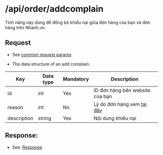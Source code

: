 # /api/order/addcomplain
Tính năng này dùng để đồng bộ khiếu nại giữa đơn hàng của bạn và đơn hàng trên Nhanh.vn.

## Request

- See [common request params](/api.md#request)

- The data structure of an add complain: 

Key | Data type | Mandatory | Description
---- | ------|------|-----
id | int | Yes | ID đơn hàng bên website của bạn
reason | int| No | Lý do đơn hàng xem [tại đây](https://developers.nhanh.vn/glossary.html#order-reason-complain)
description | string | Yes | Nội dung khiếu nại

## Response: 

- See: [Response](/api.md#response)




